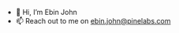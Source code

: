 - 👋 Hi, I’m Ebin John
- 📫 Reach out to me on ebin.john@pinelabs.com

<!---
ebinatpinelabs/ebinatpinelabs is a ✨ special ✨ repository because its `README.md` (this file) appears on your GitHub profile.
You can click the Preview link to take a look at your changes.
--->
